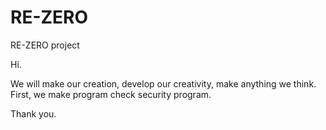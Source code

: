 # RE-ZERO
RE-ZERO project

Hi.

We will make our creation, develop our creativity, make anything we think.
First, we make program check security program.

Thank you.
